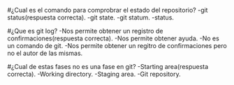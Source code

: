 #¿Cual es el comando para comprobrar el estado del repositorio?
-git status(respuesta correcta).
-git state.
-git statum.
-status.

#¿Que es git log?
-Nos permite obtener un registro de confirmaciones(respuesta correcta).
-Nos permite obtener ayuda.
-No es un comando de git.
-Nos permite obtener un regitro de confirmaciones pero no el autor de las mismas.

#¿Cual de estas fases no es una fase en git?
-Starting area(respuesta correcta).
-Working directory.
-Staging area.
-Git repository.
